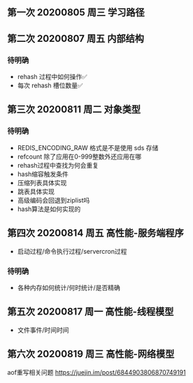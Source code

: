 ## 第一次 20200805 周三 学习路径

## 第二次 20200807 周五 内部结构
### 待明确
- rehash 过程中如何操作✅
- 每次 rehash 槽位数量✅

## 第三次 20200811 周二 对象类型
### 待明确
- REDIS_ENCODING_RAW 格式是不是使用 sds 存储
- refcount 除了应用在0-999整数外还应用在哪
- rehash过程中查找为何会重复
- hash缩容触发条件
- 压缩列表具体实现
- 跳表具体实现
- 高级编码会回退到ziplist吗
- hash算法是如何实现的

## 第四次 20200814 周五 高性能-服务端程序
- 启动过程/命令执行过程/servercron过程
### 待明确
- 各种内存如何统计/何时统计/是否精确

## 第五次 20200817 周一 高性能-线程模型
- 文件事件/时间时间

## 第六次 20200819 周三 高性能-网络模型



aof重写相关问题 https://juejin.im/post/6844903806870749191